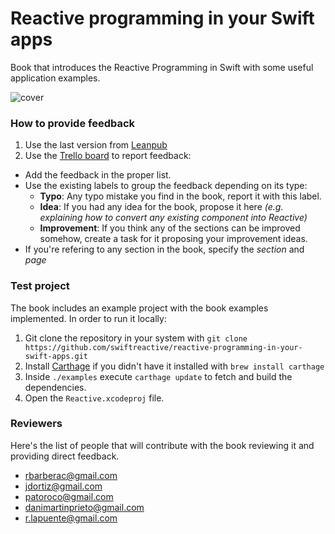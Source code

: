 # Reactive programming in your Swift apps
Book that introduces the Reactive Programming in Swift with some useful application examples.

![cover](https://github.com/gitdoapp/reactive-programming-in-your-swift-apps/blob/master/assets/minicover.png?raw=true)

### How to provide feedback

1. Use the last version from [Leanpub](https://leanpub.com/reactiveprogrammingswift)
2. Use the [Trello board](https://trello.com/b/mqPuiSt2/book-reactive-programming-in-your-swift-apps) to report feedback:
  - Add the feedback in the proper list.
  - Use the existing labels to group the feedback depending on its type:
    - **Typo**: Any typo mistake you find in the book, report it with this label.
    - **Idea**: If you had any idea for the book, propose it here *(e.g. explaining how to convert any existing component into Reactive)*
    - **Improvement**: If you think any of the sections can be improved somehow, create a task for it proposing your improvement ideas.
  - If you're refering to any section in the book, specify the *section* and *page*

### Test project
The book includes an example project with the book examples implemented. In order to run it locally:

1. Git clone the repository in your system with `git clone https://github.com/swiftreactive/reactive-programming-in-your-swift-apps.git`
2. Install [Carthage](https://github.com/carthage/carthage) if you didn't have it installed with `brew install carthage`
3. Inside `./examples` execute `carthage update` to fetch and build the dependencies.
4. Open the `Reactive.xcodeproj` file.

### Reviewers
Here's the list of people that will contribute with the book reviewing it and providing direct feedback.
- rbarberac@gmail.com
- jdortiz@gmail.com
- patoroco@gmail.com
- danimartinprieto@gmail.com
- r.lapuente@gmail.com
